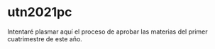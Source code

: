 # utn2021pc
Intentaré plasmar aquí el proceso de aprobar las materias del primer cuatrimestre de este año.
